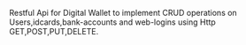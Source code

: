 Restful Api for Digital Wallet to implement CRUD operations on Users,idcards,bank-accounts and web-logins using Http GET,POST,PUT,DELETE.

